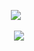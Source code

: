 <p align="center">
</a>
<img src="https://komarev.com/ghpvc/?username=mewkiaa&color=black&base=1000&style=flat&label=watchers" />⠀
<p align="center">

<p align="center">
  <img src="https://i.pinimg.com/736x/59/a9/03/59a90388460a3c70d0d4a3654afa05f3.jpg"/>
</p>
